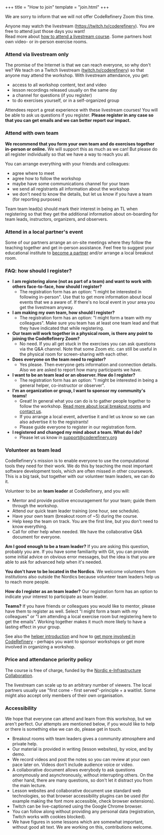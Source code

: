 +++
title = "How to join"
template = "join.html"
+++

<div class="uk-alert-danger" uk-alert>
  <a class="uk-alert-close" uk-close></a>
  <p>
    We are sorry to inform that we will not offer CodeRefinery Zoom this time.
  </p>
</div>

Anyone may watch the livestream (<https://twitch.tv/coderefinery>).
You are free to attend just those days you want!  
Read more about [how to attend a livestream course](https://coderefinery.github.io/manuals/how-to-attend-stream/).
Some partners host own video- or in-person exercise rooms. 

### Attend via livestream only

The promise of the Internet is that we can reach everyone, so why
don't we?  We teach on a Twitch livestream
([twitch.tv/coderefinery](https://twitch.tv/coderefinery)) so that
anyone may attend the workshop.  With livestream attendance, you get:
- access to all workshop content, text and video
- lesson recordings released usually on the same day
- a channel for questions (if you register)
- to do exercises yourself, or in a self-organized group

Attendees report a great experience with these livestream courses!  You will be
able to ask us questions if you register. **Please register in any case so that you
can get emails and we can better report our impact.**


### Attend with own team

**We recommend that you form your own team and do exercises together in-person
or online.** We will support this as much as we can!
But please do all register individually so that we have a way to reach you all.

You can arrange everything with your friends and colleagues:
- agree where to meet
- agree how to follow the workshop
- maybe have some communications channel for your team
- we send all registrants all information about the workshop
- we don't need to know the details, but let us know if you have a team (for reporting purposes)

Team team lead(s) should mark their interest in being an TL when
registering so that they get the additional information about on-boarding for
team leads, instructors, organizers, and observers.


### Attend in a local partner's event

Some of our partners arrange an on-site meetings where they follow the teaching
together and get in-person assistance.  Feel free to suggest your educational
institute to [become a
partner](https://coderefinery.org/organization/partners/#joining-as-a-partner)
and/or arrange a local breakout room.


### FAQ: how should I register?

- **I am registering alone (not as part of a team) and want to work with others face-to-face, how should I register?**
  - The registration form has an option: "I might be interested in following
    in-person". Use that to get more information about local events that we a
    aware of. If there's no local event in your area you get the
    livestream anyway.
- **I am making my own team, how should I register?**
  - The registration form has an option: "I might form a team with my
    colleagues". Make sure you team has at least one team lead and that
    they have indicated that while registering.
- **Our team will work together in a physical room, is there any point to joining the CodeRefinery Zoom?**
  - No need. If you all get stuck in the exercises you can ask questions via the Q&A channel.
    Note that some Zoom etc. can still be useful in the physical room for screen-sharing with each other.
- **Does everyone on the team need to register?**
  - Yes please. Then everyone gets information and connection details. Also we
    are asked to report how many participants we have.
- **I want to be an team lead or an observer. How do I register?**
  - The registration form has an option: "I might be interested in being a
    general helper, co-instructor or observer".
- **I'm an organization or group, I want to sponsor my community's teams!**
  - Great! In general what you can do is to gather people together to follow the workshop.
    [Read more about local breakout rooms](https://coderefinery.github.io/manuals/local-breakout-rooms/)
    and [contact us](https://coderefinery.github.io/manuals/chat/).
  - If you arrange a local event, advertise it and let us know so we can also advertise it to the registrants!
  - Please guide everyone to register in our registration form.
- **I registered and changed my mind about a team. What do I do?**
  - Please let us know in [support@coderefinery.org](mailto:support@coderefinery.org)


### Volunteer as team lead

CodeRefinery's mission is to enable everyone to use the computational
tools they need for their work.  We do this by teaching the most important
software development tools, which are often missed in other coursework.
This is a big task, but together with our volunteer team leaders,
we can do it.

Volunteer to be an **team leader** at CodeRefinery, and you will:
- Mentor and provide positive encouragement for your team; guide them
  through the workshop.
- Attend our quick team leader training (one hour, see schedule).
- Have your own team (breakout room of ~5) during the course.
- Help keep the team on track.  You are the first line, but you don't
  need to know everything.
- Call for other help when needed. We have the collaborative Q&A document for everyone.

**Am I good enough to be a team leader?**  If you are asking this
question, probably you are. If you have some familiarity with
Git, you can provide some initial advice on obvious error messages, 
but the idea is that you are able to ask for advanced help when it's needed.

**You don't have to be located in the Nordics**. We welcome volunteers from
institutions also outside the Nordics because volunteer team leaders help
us to reach more people.

**How do I register as an team leader?** Our registration
form has an option to indicate your interest to participate as team leader.

**Teams?**  If you have friends or colleagues you would like to
mentor, please have them to register as well. Select "I might form a team with my colleagues" 
or "I am attending a local exercise room but registering here to get the emails". 
Working together makes it much more likely to have a lasting effect in your group.

See also the [helper
introduction](https://coderefinery.github.io/manuals/exercise-leaders/) and how
to [get more involved in CodeRefinery](https://coderefinery.github.io/manuals/contributing/) - perhaps
you want to sponsor workshops or get more involved in organizing a workshop.


### Price and attendance priority policy

The course is free of charge, funded by the [Nordic e-Infrastructure
Collaboration](https://neic.no/).

The livestream can scale up to an arbitrary number of viewers. 
The local partners usually use "first come - first served"-principle + a waitlist. 
Some might also accept only members of their own organisation.


### Accessibility

We hope that everyone can attend and learn from this workshop, but we
aren't perfect.  Our attempts are mentioned below, if you would like
to help or there is something else we can do, please get in touch.

* Breakout rooms with team leaders gives a community atmosphere
  and private help.
* Our material is provided in writing (lesson websites), by voice, and
  by demo.
* We record videos and post the notes so you can review at your own
  pace later on.  Videos don't include audience voice or video.
* A collaborative document allows everybody to ask questions anonymously and
  asynchronously, without interrupting others.  On the other hand,
  there are many questions, so don't let it distract you from
  the main lecture.
* Lesson websites and collaborative document use standard web technologies, so that
  browser accessibility plugins can be used (for example making the
  font more accessible, check browser extensions).
* Twitch can be live-captioned using the Google Chrome browser.
* You can follow along without providing any personal data
  (registration, Twitch works with cookies blocked).
* We have figures in some lessons which are somewhat important,
  without good alt text.  We are working on this, contributions
  welcome.
